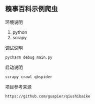 ## 糗事百科示例爬虫

环境说明
1. python
2. scrapy

调试说明
```shell
pycharm debug main.py
```

启动说明
```shell
scrapy crawl qbspider
```

项目参考来源
```shell
https://github.com/guapier/qiushibaike
```
